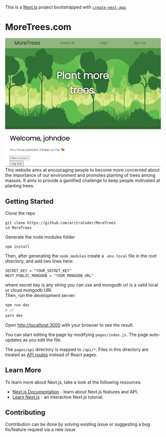 This is a [Next.js](https://nextjs.org/) project bootstrapped with [`create-next-app`](https://github.com/vercel/next.js/tree/canary/packages/create-next-app).

# MoreTrees.com
![Screenshot of website](./public/ss.png)
<br/>This website aims at encouraging people to become more concerned about the importance of our environment and promotes planting of trees among masses. It aims to provide a gamified challenge to keep people motivated at planting trees. 

## Getting Started

Clone the repo
```
git clone https://github.com/aritroCoder/MoreTrees
cd MoreTrees
```
Generate the node modules folder
```
npm install
```

Then, after generating the `node_modules` create a `.env.local` file in the root directory, and add two lines here:
```
SECRET_KEY = "YOUR_SECRET_KEY"
NEXT_PUBLIC_MONGODB = "YOUR_MONGODB_URL"
```
where secret key is any string you can use and mongodb url is a valid local or cloud mongodb URI.<br/>
Then, run the development server:

```bash
npm run dev
# or
yarn dev
```

Open [http://localhost:3000](http://localhost:3000) with your browser to see the result.

You can start editing the page by modifying `pages/index.js`. The page auto-updates as you edit the file.

The `pages/api` directory is mapped to `/api/*`. Files in this directory are treated as [API routes](https://nextjs.org/docs/api-routes/introduction) instead of React pages.

## Learn More

To learn more about Next.js, take a look at the following resources:

- [Next.js Documentation](https://nextjs.org/docs) - learn about Next.js features and API.
- [Learn Next.js](https://nextjs.org/learn) - an interactive Next.js tutorial.

## Contributing
Contribution can be done by solving existing issue or suggesting a bug fix/feature request via a new issue
